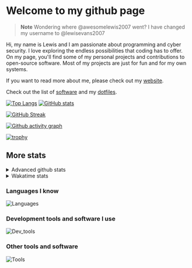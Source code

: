 # Welcome to my github page

> **Note**
> Wondering where @awesomelewis2007 went? I have changed my username to @lewisevans2007

Hi, my name is Lewis and I am passionate about programming and cyber security. I love exploring the endless possibilities that coding has to offer. On my page, you'll find some of my personal projects and contributions to open-source software. Most of my projects are just for fun and for my own systems.

If you want to read more about me, please check out my [website](https://lewisevans2007.github.io/).

Check out the list of [software](https://github.com/lewisevans2007/lewisevans2007/blob/master/software.md) and my [dotfiles](https://github.com/lewisevans2007/dotfiles).

[![Top Langs](https://github-readme-stats.vercel.app/api/top-langs/?username=lewisevans2007&hide=html,css,jupyter%20notebook&langs_count=10&layout=donut&theme=transparent&exclude_repo=GPT-code-repository,Obsidian_vault)](https://github.com/anuraghazra/github-readme-stats) 
[![GitHub stats](https://github-readme-stats.vercel.app/api?username=lewisevans2007&show_icons=true&theme=transparent)](https://github.com/anuraghazra/github-readme-stats)

[![GitHub Streak](https://streak-stats.demolab.com?user=lewisevans2007&theme=transparent)](https://git.io/streak-stats)

[![Github activity graph](https://github-readme-activity-graph.vercel.app/graph?username=lewisevans2007&theme=github-compact&area=true)](https://github.com/ashutosh00710/github-readme-activity-graph)

[![trophy](https://github-profile-trophy.vercel.app/?username=lewisevans2007&theme=darkhub)](https://github.com/ryo-ma/github-profile-trophy)

## More stats
<details close>
<summary>Advanced github stats</summary>
<br>
  
![Metrics](https://raw.githubusercontent.com/lewisevans2007/lewisevans2007/master/github-metrics.svg)
  
</details>

<details close>
<summary>Wakatime stats</summary>
<br>

<!--START_SECTION:waka-->

```txt
Makefile       1 hr 10 mins    ███████████░░░░░░░░░░░░░░   44.35 %
Python         19 mins         ███░░░░░░░░░░░░░░░░░░░░░░   11.95 %
Markdown       14 mins         ██▒░░░░░░░░░░░░░░░░░░░░░░   08.87 %
Vim Script     10 mins         █▓░░░░░░░░░░░░░░░░░░░░░░░   06.30 %
C              9 mins          █▓░░░░░░░░░░░░░░░░░░░░░░░   06.12 %
Batchfile      6 mins          █░░░░░░░░░░░░░░░░░░░░░░░░   03.88 %
XML            5 mins          █░░░░░░░░░░░░░░░░░░░░░░░░   03.74 %
Assembly       5 mins          █░░░░░░░░░░░░░░░░░░░░░░░░   03.69 %
Text           5 mins          █░░░░░░░░░░░░░░░░░░░░░░░░   03.39 %
HTML           4 mins          ▓░░░░░░░░░░░░░░░░░░░░░░░░   02.69 %
C++            2 mins          ▒░░░░░░░░░░░░░░░░░░░░░░░░   01.79 %
Other          2 mins          ▒░░░░░░░░░░░░░░░░░░░░░░░░   01.33 %
INI            1 min           ▒░░░░░░░░░░░░░░░░░░░░░░░░   00.96 %
TOML           0 secs          ░░░░░░░░░░░░░░░░░░░░░░░░░   00.34 %
ActionScript   0 secs          ░░░░░░░░░░░░░░░░░░░░░░░░░   00.17 %
```

<!--END_SECTION:waka-->
</details>

### Languages I know
![Languages](https://skillicons.dev/icons?i=python,cpp,cs,c,javascript,nodejs,dotnet,bash,css,html,rust)
### Development tools and software I use
![Dev_tools](https://skillicons.dev/icons?i=git,docker,github,googlecloud,vscode,visualstudio,raspberrypi,linux,powershell,replit)
### Other tools and software
![Tools](https://skillicons.dev/icons?i=blender,ps,pr,ai,xd,figma)
